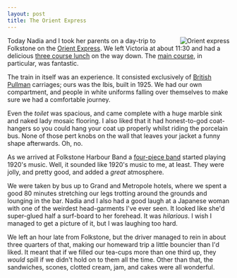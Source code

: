 ```yaml
---
layout: post
title: The Orient Express
---
```


<img src="http://farm2.static.flickr.com/1374/582696077_6ade4cc09b_m.jpg" align="right" alt="Orient express">

Today Nadia and I took her parents on a day-trip to Folkstone on the <a href="http://www.orient-express.com/web/luxury/trains_cruises/journey_planner_uk.jsp">Orient Express</a>. We left Victoria at about 11:30 and had a delicious <a href="http://flickr.com/photos/skugg/582701275">three course lunch</a> on the way down. The <a href="http://flickr.com/photos/skugg/583042524/">main course</a>, in particular, was fantastic.

The train in itself was an experience. It consisted exclusively of <a href="http://www.orient-express.com/web/bp/bp_c1c_carriages.jsp">British Pullman</a> carriages; ours was the Ibis, built in 1925. We had our own compartment, and people in white uniforms falling over themselves to make sure we had a comfortable journey.

Even the <em>toilet</em> was spacious, and came complete with a huge marble sink and naked lady mosaic flooring. I also liked that it had honest-to-god coat-hangers so you could hang your coat up properly whilst riding the porcelain bus. None of those pert knobs on the wall that leaves your jacket a funny shape afterwards. Oh, no.

As we arrived at Folkstone Harbour Band a <a href="http://flickr.com/photos/skugg/583046980/">four-piece band</a> started playing 1920's music. Well, it sounded like 1920's music to me, at least. They were jolly, and pretty good, and added a <em>great</em> atmosphere.

We were taken by bus up to Grand and Metropole hotels, where we spent a good 80 minutes stretching our legs trotting around the grounds and lounging in the bar. Nadia and I also had a good laugh at a Japanese woman with one of the weirdest head-garments I've ever seen. It looked like she'd super-glued half a surf-board to her forehead. It was <em>hilarious</em>. I wish I managed to get a picture of it, but I was laughing too hard.

We left an hour late from Folkstone, but the driver managed to rein in about three quarters of that, making our homeward trip a little bouncier than I'd liked. It meant that if we filled our tea-cups more than one third up, they <em>would</em> spill if we didn't hold on to them all the time. Other than that, the sandwiches, scones, clotted cream, jam, and cakes were all wonderful.

